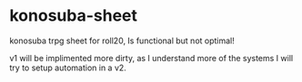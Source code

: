 # konosuba-sheet
konosuba trpg sheet for roll20,
Is functional but not optimal!

v1 will be implimented more dirty, as I understand more of the systems I will try to setup automation in a v2.
